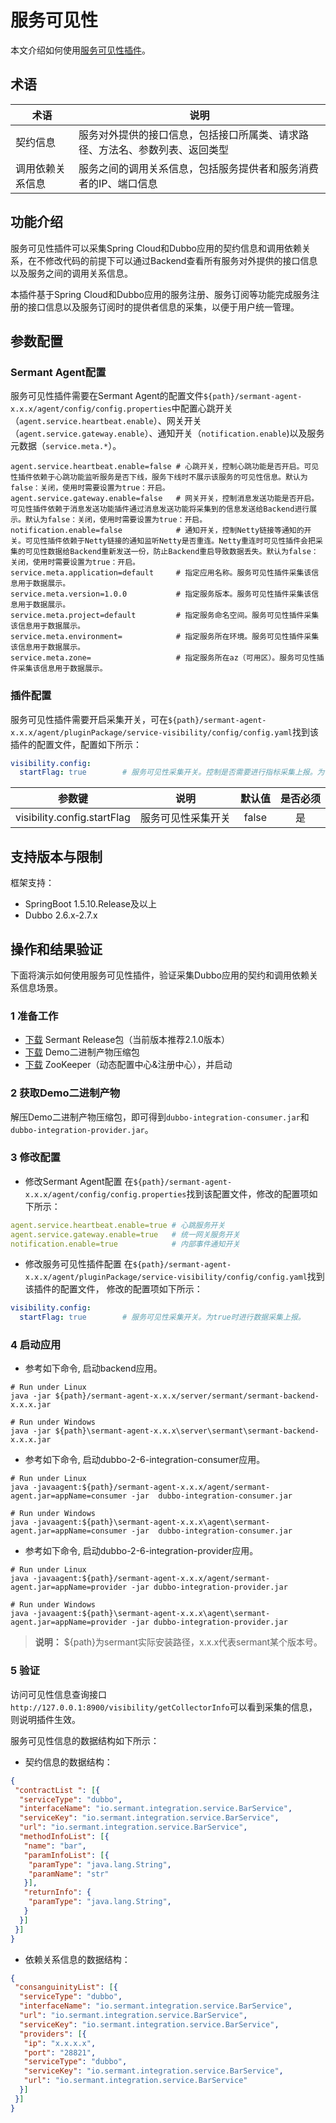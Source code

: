 # 服务可见性

本文介绍如何使用[服务可见性插件](https://github.com/sermant-io/Sermant/tree/develop/sermant-plugins/sermant-service-visibility)。

## 术语

| 术语     | 说明                                     |
|--------|----------------------------------------|
| 契约信息   | 服务对外提供的接口信息，包括接口所属类、请求路径、方法名、参数列表、返回类型 |
| 调用依赖关系信息 | 服务之间的调用关系信息，包括服务提供者和服务消费者的IP、端口信息     |

## 功能介绍

服务可见性插件可以采集Spring Cloud和Dubbo应用的契约信息和调用依赖关系，在不修改代码的前提下可以通过Backend查看所有服务对外提供的接口信息以及服务之间的调用关系信息。

本插件基于Spring Cloud和Dubbo应用的服务注册、服务订阅等功能完成服务注册的接口信息以及服务订阅时的提供者信息的采集，以便于用户统一管理。

## 参数配置

### Sermant Agent配置

服务可见性插件需要在Sermant Agent的配置文件`${path}/sermant-agent-x.x.x/agent/config/config.properties`中配置心跳开关（`agent.service.heartbeat.enable`）、网关开关（`agent.service.gateway.enable`）、通知开关（`notification.enable`)以及服务元数据（`service.meta.*`）。

```properties
agent.service.heartbeat.enable=false # 心跳开关，控制心跳功能是否开启。可见性插件依赖于心跳功能监听服务是否下线，服务下线时不展示该服务的可见性信息。默认为false：关闭，使用时需要设置为true：开启。
agent.service.gateway.enable=false   # 网关开关，控制消息发送功能是否开启。可见性插件依赖于消息发送功能插件通过消息发送功能将采集到的信息发送给Backend进行展示。默认为false：关闭，使用时需要设置为true：开启。
notification.enable=false            # 通知开关，控制Netty链接等通知的开关。可见性插件依赖于Netty链接的通知监听Netty是否重连。Netty重连时可见性插件会把采集的可见性数据给Backend重新发送一份，防止Backend重启导致数据丢失。默认为false：关闭，使用时需要设置为true：开启。
service.meta.application=default     # 指定应用名称。服务可见性插件采集该信息用于数据展示。
service.meta.version=1.0.0           # 指定服务版本。服务可见性插件采集该信息用于数据展示。
service.meta.project=default         # 指定服务命名空间。服务可见性插件采集该信息用于数据展示。
service.meta.environment=            # 指定服务所在环境。服务可见性插件采集该信息用于数据展示。
service.meta.zone=                   # 指定服务所在az（可用区）。服务可见性插件采集该信息用于数据展示。
```

### 插件配置

服务可见性插件需要开启采集开关，可在`${path}/sermant-agent-x.x.x/agent/pluginPackage/service-visibility/config/config.yaml`找到该插件的配置文件，配置如下所示：

```yaml
visibility.config:
  startFlag: true        # 服务可见性采集开关。控制是否需要进行指标采集上报。为true时插件进行数据采集上报，为false时则不进行数据采集上报。
```

|             参数键             |    说明     |  默认值  | 是否必须 |
|:---------------------------:|:---------:|:-----:|:----:|
| visibility.config.startFlag | 服务可见性采集开关 | false |  是   |

## 支持版本与限制

框架支持：

- SpringBoot 1.5.10.Release及以上
- Dubbo 2.6.x-2.7.x

## 操作和结果验证

下面将演示如何使用服务可见性插件，验证采集Dubbo应用的契约和调用依赖关系信息场景。

### 1 准备工作

- [下载](https://github.com/sermant-io/Sermant/releases/download/v2.1.0/sermant-2.1.0.tar.gz) Sermant Release包（当前版本推荐2.1.0版本）
- [下载](https://github.com/sermant-io/Sermant-examples/releases/download/v2.1.0/sermant-examples-visibility-demo-2.1.0.tar.gz) Demo二进制产物压缩包
- [下载](https://zookeeper.apache.org/releases.html#download) ZooKeeper（动态配置中心&注册中心），并启动

### 2 获取Demo二进制产物

解压Demo二进制产物压缩包，即可得到`dubbo-integration-consumer.jar`和`dubbo-integration-provider.jar`。

### 3 修改配置

- 修改Sermant Agent配置
在`${path}/sermant-agent-x.x.x/agent/config/config.properties`找到该配置文件，修改的配置项如下所示：

```yaml
agent.service.heartbeat.enable=true # 心跳服务开关
agent.service.gateway.enable=true   # 统一网关服务开关
notification.enable=true            # 内部事件通知开关
```

- 修改服务可见性插件配置
在`${path}/sermant-agent-x.x.x/agent/pluginPackage/service-visibility/config/config.yaml`找到该插件的配置文件， 修改的配置项如下所示：

```yaml
visibility.config:
  startFlag: true        # 服务可见性采集开关。为true时进行数据采集上报。
```

### 4 启动应用

- 参考如下命令, 启动backend应用。

```shell
# Run under Linux
java -jar ${path}/sermant-agent-x.x.x/server/sermant/sermant-backend-x.x.x.jar
```

```shell
# Run under Windows
java -jar ${path}\sermant-agent-x.x.x\server\sermant\sermant-backend-x.x.x.jar
```

- 参考如下命令, 启动dubbo-2-6-integration-consumer应用。

```shell
# Run under Linux
java -javaagent:${path}/sermant-agent-x.x.x/agent/sermant-agent.jar=appName=consumer -jar  dubbo-integration-consumer.jar
```

```shell
# Run under Windows
java -javaagent:${path}\sermant-agent-x.x.x\agent\sermant-agent.jar=appName=consumer -jar  dubbo-integration-consumer.jar
```

- 参考如下命令, 启动dubbo-2-6-integration-provider应用。

```shell
# Run under Linux
java -javaagent:${path}/sermant-agent-x.x.x/agent/sermant-agent.jar=appName=provider -jar dubbo-integration-provider.jar
```

```shell
# Run under Windows
java -javaagent:${path}\sermant-agent-x.x.x\agent\sermant-agent.jar=appName=provider -jar dubbo-integration-provider.jar
```

> **说明：** ${path}为sermant实际安装路径，x.x.x代表sermant某个版本号。

### 5 验证

访问可见性信息查询接口`http://127.0.0.1:8900/visibility/getCollectorInfo`可以看到采集的信息，则说明插件生效。

服务可见性信息的数据结构如下所示：

- 契约信息的数据结构：

```json
{
 "contractList ": [{
  "serviceType": "dubbo",
  "interfaceName": "io.sermant.integration.service.BarService",
  "serviceKey": "io.sermant.integration.service.BarService",
  "url": "io.sermant.integration.service.BarService",
  "methodInfoList": [{
   "name": "bar",
   "paramInfoList": [{
    "paramType": "java.lang.String",
    "paramName": "str"
   }],
   "returnInfo": {
    "paramType": "java.lang.String",
   }
  }]
 }]
}
```

- 依赖关系信息的数据结构：

```json
{
 "consanguinityList": [{
  "serviceType": "dubbo",
  "interfaceName": "io.sermant.integration.service.BarService",
  "url": "io.sermant.integration.service.BarService",
  "serviceKey": "io.sermant.integration.service.BarService",
  "providers": [{
   "ip": "x.x.x.x",
   "port": "28821",
   "serviceType": "dubbo",
   "serviceKey": "io.sermant.integration.service.BarService",
   "url": "io.sermant.integration.service.BarService"
  }]
 }]
}
```
